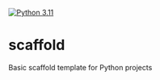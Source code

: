 [![Python 3.11](https://github.com/yrangana/scaffold/actions/workflows/main.yml/badge.svg)](https://github.com/yrangana/scaffold/actions/workflows/main.yml)

# scaffold
Basic scaffold template for Python projects

